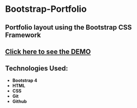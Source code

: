 # Bootstrap-Portfolio

## Portfolio layout using the Bootstrap CSS Framework

## [Click here to see the DEMO](https://sampizzo.github.io/Bootstrap-Portfolio/)

## Technologies Used:
* **Bootstrap 4**
* **HTML**
* **CSS**
* **Git**
* **Github**